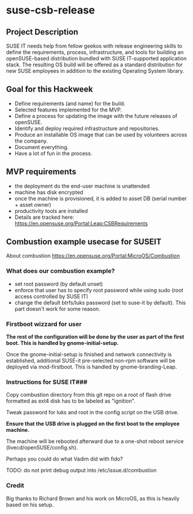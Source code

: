 # suse-csb-release

## Project Description
SUSE IT needs help from fellow geekos with release engineering skills to define the requirements, process, infrastructure, and tools for building an openSUSE-based distribution bundled with SUSE IT-supported application stack. The resulting OS build will be offered as a standard distribution for new SUSE employees in addition to the existing Operating System library.

## Goal for this Hackweek
* Define requirements (and name) for the build.
* Selected features implemented for the MVP.
* Define a process for updating the image with the future releases of openSUSE.
* Identify and deploy required infrastructure and repositories.
* Produce an installable OS image that can be used by volunteers across the company.
* Document everything.
* Have a lot of fun in the process.

## MVP requirements
* the deployment do the end-user machine is unattended
* machine has disk encrypted
* once the machine is provisioned, it is added to asset DB (serial number + asset owner)
* productivity tools are installed
* Details are tracked here: https://en.opensuse.org/Portal:Leap:CSBRequirements


## Combustion example usecase for SUSEIT

About combustion https://en.opensuse.org/Portal:MicroOS/Combustion

### What does our combustion example?
* set root password (by default unset)
* enforce that user has to specify root password while using sudo (root access controlled by SUSE IT)
* change the default btrfs/luks password (set to suse-it by default). This part doesn't work for some reason.

### Firstboot wizzard for user
**The rest of the configuration will be done by the user as part of the first boot. This is handled by gnome-initial-setup.**

Once the gnome-initial-setup is finished and network connectivity is established, additional SUSE-it pre-selected non-rpm software will be deployed via mod-firstboot. This is handled by gnome-branding-Leap.

### Instructions for SUSE IT###
Copy combustion directory from this git repo on a root of flash drive formatted as ext4 disk has to be labeled as "ignition".

Tweak password for luks and root in the config script on the USB drive.

**Ensure that the USB drive is plugged on the first boot to the employee machine.**

The machine will be rebooted afterward due to a one-shot reboot service (livecd/openSUSE/config.sh).

Perhaps you could do what Vadim did with fido?

TODO: do not print debug output into /etc/issue.d/combustion

### Credit

Big thanks to Richard Brown and his work on MicroOS, as this is heavily based on his setup.
